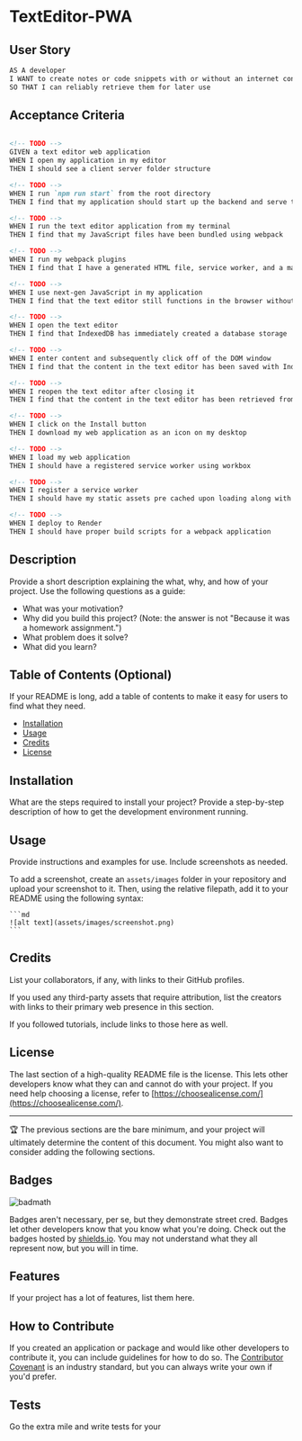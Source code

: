# TextEditor-PWA

## User Story

```md
AS A developer
I WANT to create notes or code snippets with or without an internet connection
SO THAT I can reliably retrieve them for later use
```

## Acceptance Criteria

```md

<!-- TODO -->
GIVEN a text editor web application
WHEN I open my application in my editor
THEN I should see a client server folder structure

<!-- TODO -->
WHEN I run `npm run start` from the root directory
THEN I find that my application should start up the backend and serve the client

<!-- TODO -->
WHEN I run the text editor application from my terminal
THEN I find that my JavaScript files have been bundled using webpack

<!-- TODO -->
WHEN I run my webpack plugins
THEN I find that I have a generated HTML file, service worker, and a manifest file

<!-- TODO -->
WHEN I use next-gen JavaScript in my application
THEN I find that the text editor still functions in the browser without errors

<!-- TODO -->
WHEN I open the text editor
THEN I find that IndexedDB has immediately created a database storage

<!-- TODO -->
WHEN I enter content and subsequently click off of the DOM window
THEN I find that the content in the text editor has been saved with IndexedDB

<!-- TODO -->
WHEN I reopen the text editor after closing it
THEN I find that the content in the text editor has been retrieved from our IndexedDB

<!-- TODO -->
WHEN I click on the Install button
THEN I download my web application as an icon on my desktop

<!-- TODO -->
WHEN I load my web application
THEN I should have a registered service worker using workbox

<!-- TODO -->
WHEN I register a service worker
THEN I should have my static assets pre cached upon loading along with subsequent pages and static assets

<!-- TODO -->
WHEN I deploy to Render
THEN I should have proper build scripts for a webpack application
```

## Description

Provide a short description explaining the what, why, and how of your project. Use the following questions as a guide:

- What was your motivation?
- Why did you build this project? (Note: the answer is not "Because it was a homework assignment.")
- What problem does it solve?
- What did you learn?

## Table of Contents (Optional)

If your README is long, add a table of contents to make it easy for users to find what they need.

- [Installation](#installation)
- [Usage](#usage)
- [Credits](#credits)
- [License](#license)

## Installation

What are the steps required to install your project? Provide a step-by-step description of how to get the development environment running.

## Usage

Provide instructions and examples for use. Include screenshots as needed.

To add a screenshot, create an `assets/images` folder in your repository and upload your screenshot to it. Then, using the relative filepath, add it to your README using the following syntax:

    ```md
    ![alt text](assets/images/screenshot.png)
    ```

## Credits

List your collaborators, if any, with links to their GitHub profiles.

If you used any third-party assets that require attribution, list the creators with links to their primary web presence in this section.

If you followed tutorials, include links to those here as well.

## License

The last section of a high-quality README file is the license. This lets other developers know what they can and cannot do with your project. If you need help choosing a license, refer to [https://choosealicense.com/](https://choosealicense.com/).

---

🏆 The previous sections are the bare minimum, and your project will ultimately determine the content of this document. You might also want to consider adding the following sections.

## Badges

![badmath](https://img.shields.io/github/languages/top/lernantino/badmath)

Badges aren't necessary, per se, but they demonstrate street cred. Badges let other developers know that you know what you're doing. Check out the badges hosted by [shields.io](https://shields.io/). You may not understand what they all represent now, but you will in time.

## Features

If your project has a lot of features, list them here.

## How to Contribute

If you created an application or package and would like other developers to contribute it, you can include guidelines for how to do so. The [Contributor Covenant](https://www.contributor-covenant.org/) is an industry standard, but you can always write your own if you'd prefer.

## Tests

Go the extra mile and write tests for your 
